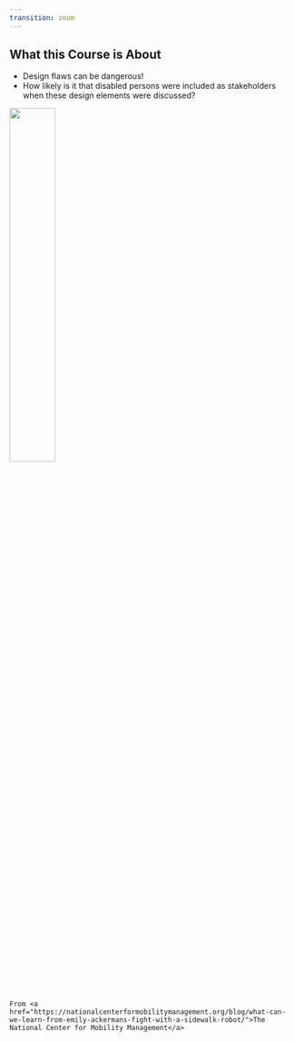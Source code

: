 ```yaml
---
transition: zoom
---
```


## What this Course is About

- Design flaws can be dangerous!
- How likely is it that disabled persons were included as stakeholders when these design elements were discussed?

<div class="paragraph">
    <p>
        <span class="image">
            <img src="https://nationalcenterformobilitymanagement.org/wp-content/uploads/2019/11/N_Robot-food_Via.jpg" width="40%" />
        </span> 
    </p>
    
    From <a href="https://nationalcenterformobilitymanagement.org/blog/what-can-we-learn-from-emily-ackermans-fight-with-a-sidewalk-robot/">The National Center for Mobility Management</a>
</div>
